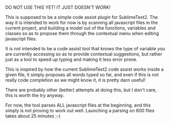 DO NOT USE THIS YET! IT JUST DOESN'T WORK!

This is supposed to be a simple code assist plugin for SublimeText2.
The way it is intended to work for now is by scanning all javascript files in the current project, and building a model out of the functions, variables and classes so as to propose them through the contextual menu when editing javascript files.

It is not intended to be a code assist tool that knows the type of variable you are currently accessing so as to provide contextual suggestions, but rather just as a tool to speed up typing and making it less error prone.

This is inspired by how the current SublimeText2 code assist works inside a given file, it simply proposes all words typed so far, and even if this is not really code completion as we might know it, it is pretty darn useful!

There are probably other (better) attempts at doing this, but I don't care, this is worth the try anyway.

For now, the tool parses ALL javascript files at the beginning, and this simply is not proving to work out well.
Launching a parsing on 600 files takes about 25 minutes ;-)
